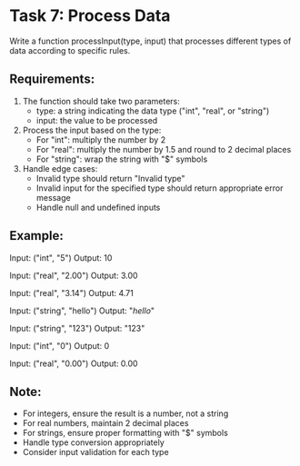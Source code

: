 # Task 7: Process Data

Write a function processInput(type, input) that processes different types of data according to specific rules.

## Requirements:
1. The function should take two parameters:
   - type: a string indicating the data type ("int", "real", or "string")
   - input: the value to be processed
2. Process the input based on the type:
   - For "int": multiply the number by 2
   - For "real": multiply the number by 1.5 and round to 2 decimal places
   - For "string": wrap the string with "$" symbols
3. Handle edge cases:
   - Invalid type should return "Invalid type"
   - Invalid input for the specified type should return appropriate error message
   - Handle null and undefined inputs

## Example:
Input: ("int", "5")
Output: 10

Input: ("real", "2.00")
Output: 3.00

Input: ("real", "3.14")
Output: 4.71

Input: ("string", "hello")
Output: "$hello$"

Input: ("string", "123")
Output: "$123$"

Input: ("int", "0")
Output: 0

Input: ("real", "0.00")
Output: 0.00

## Note:
- For integers, ensure the result is a number, not a string
- For real numbers, maintain 2 decimal places
- For strings, ensure proper formatting with "$" symbols
- Handle type conversion appropriately
- Consider input validation for each type 